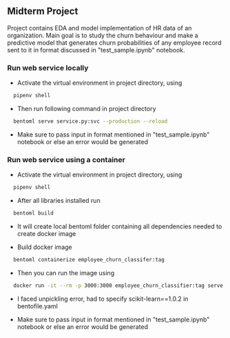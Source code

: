 ## Midterm Project

Project contains EDA and model implementation of HR data of an organization. Main goal is to study the churn behaviour and make a predictive model that generates churn probabilities of any employee record sent to it in format discussed in "test_sample.ipynb" notebook. 

### Run web service locally

- Activate the virtual environment in project directory, using
```bash
  pipenv shell
```
- Then run following command in project directory
```bash
  bentoml serve service.py:svc --production --reload
```
- Make sure to pass input in format mentioned in "test_sample.ipynb" notebook or else an error would be generated

### Run web service using a container

- Activate the virtual environment in project directory, using
```bash
  pipenv shell
```
- After all libraries installed run
```bash
  bentoml build
```
- It will create local bentoml folder containing all dependencies needed to create docker image

- Build docker image
```bash
  bentoml containerize employee_churn_classifer:tag
```
- Then you can run the image using
```bash
  docker run -it --rm -p 3000:3000 employee_churn_classifier:tag serve --production
```
- I faced unpickling error, had to specify scikit-learn==1.0.2 in bentofile.yaml

- Make sure to pass input in format mentioned in "test_sample.ipynb" notebook or else an error would be generated




